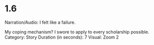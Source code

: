 # 1.6

Narration/Audio: I felt like a failure.

My coping mechanism? I swore to apply to every scholarship possible. 
Category: Story
Duration (in seconds): 7
Visual: Zoom 2